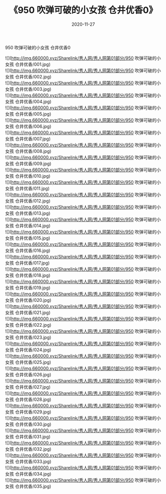 ﻿---
layout: post
title:  《950 吹弹可破的小女孩 仓井优香0》
date:   2020-11-27
img: http://img.660000.xyz/Sharelink/秀人网/秀人网第01部分/950 吹弹可破的小女孩 仓井优香0/000.jpg
categories: [美女, 清纯, 唯美]
---

950 吹弹可破的小女孩 仓井优香0

  ![](http://img.660000.xyz/Sharelink/秀人网/秀人网第01部分/950 吹弹可破的小女孩 仓井优香/001.jpg) <br> ![](http://img.660000.xyz/Sharelink/秀人网/秀人网第01部分/950 吹弹可破的小女孩 仓井优香/002.jpg) <br> ![](http://img.660000.xyz/Sharelink/秀人网/秀人网第01部分/950 吹弹可破的小女孩 仓井优香/003.jpg) <br> ![](http://img.660000.xyz/Sharelink/秀人网/秀人网第01部分/950 吹弹可破的小女孩 仓井优香/004.jpg) <br> ![](http://img.660000.xyz/Sharelink/秀人网/秀人网第01部分/950 吹弹可破的小女孩 仓井优香/005.jpg) <br> ![](http://img.660000.xyz/Sharelink/秀人网/秀人网第01部分/950 吹弹可破的小女孩 仓井优香/006.jpg) <br> ![](http://img.660000.xyz/Sharelink/秀人网/秀人网第01部分/950 吹弹可破的小女孩 仓井优香/007.jpg) <br> ![](http://img.660000.xyz/Sharelink/秀人网/秀人网第01部分/950 吹弹可破的小女孩 仓井优香/008.jpg) <br> ![](http://img.660000.xyz/Sharelink/秀人网/秀人网第01部分/950 吹弹可破的小女孩 仓井优香/009.jpg) <br> ![](http://img.660000.xyz/Sharelink/秀人网/秀人网第01部分/950 吹弹可破的小女孩 仓井优香/010.jpg) <br> ![](http://img.660000.xyz/Sharelink/秀人网/秀人网第01部分/950 吹弹可破的小女孩 仓井优香/011.jpg) <br> ![](http://img.660000.xyz/Sharelink/秀人网/秀人网第01部分/950 吹弹可破的小女孩 仓井优香/012.jpg) <br> ![](http://img.660000.xyz/Sharelink/秀人网/秀人网第01部分/950 吹弹可破的小女孩 仓井优香/013.jpg) <br> ![](http://img.660000.xyz/Sharelink/秀人网/秀人网第01部分/950 吹弹可破的小女孩 仓井优香/014.jpg) <br> ![](http://img.660000.xyz/Sharelink/秀人网/秀人网第01部分/950 吹弹可破的小女孩 仓井优香/015.jpg) <br> ![](http://img.660000.xyz/Sharelink/秀人网/秀人网第01部分/950 吹弹可破的小女孩 仓井优香/016.jpg) <br> ![](http://img.660000.xyz/Sharelink/秀人网/秀人网第01部分/950 吹弹可破的小女孩 仓井优香/017.jpg) <br> ![](http://img.660000.xyz/Sharelink/秀人网/秀人网第01部分/950 吹弹可破的小女孩 仓井优香/018.jpg) <br> ![](http://img.660000.xyz/Sharelink/秀人网/秀人网第01部分/950 吹弹可破的小女孩 仓井优香/019.jpg) <br> ![](http://img.660000.xyz/Sharelink/秀人网/秀人网第01部分/950 吹弹可破的小女孩 仓井优香/020.jpg) <br> ![](http://img.660000.xyz/Sharelink/秀人网/秀人网第01部分/950 吹弹可破的小女孩 仓井优香/021.jpg) <br> ![](http://img.660000.xyz/Sharelink/秀人网/秀人网第01部分/950 吹弹可破的小女孩 仓井优香/022.jpg) <br> ![](http://img.660000.xyz/Sharelink/秀人网/秀人网第01部分/950 吹弹可破的小女孩 仓井优香/023.jpg) <br> ![](http://img.660000.xyz/Sharelink/秀人网/秀人网第01部分/950 吹弹可破的小女孩 仓井优香/024.jpg) <br> ![](http://img.660000.xyz/Sharelink/秀人网/秀人网第01部分/950 吹弹可破的小女孩 仓井优香/025.jpg) <br> ![](http://img.660000.xyz/Sharelink/秀人网/秀人网第01部分/950 吹弹可破的小女孩 仓井优香/026.jpg) <br> ![](http://img.660000.xyz/Sharelink/秀人网/秀人网第01部分/950 吹弹可破的小女孩 仓井优香/027.jpg) <br> ![](http://img.660000.xyz/Sharelink/秀人网/秀人网第01部分/950 吹弹可破的小女孩 仓井优香/028.jpg) <br> ![](http://img.660000.xyz/Sharelink/秀人网/秀人网第01部分/950 吹弹可破的小女孩 仓井优香/029.jpg) <br> ![](http://img.660000.xyz/Sharelink/秀人网/秀人网第01部分/950 吹弹可破的小女孩 仓井优香/030.jpg) <br> ![](http://img.660000.xyz/Sharelink/秀人网/秀人网第01部分/950 吹弹可破的小女孩 仓井优香/031.jpg) <br> ![](http://img.660000.xyz/Sharelink/秀人网/秀人网第01部分/950 吹弹可破的小女孩 仓井优香/032.jpg) <br> ![](http://img.660000.xyz/Sharelink/秀人网/秀人网第01部分/950 吹弹可破的小女孩 仓井优香/033.jpg) <br> ![](http://img.660000.xyz/Sharelink/秀人网/秀人网第01部分/950 吹弹可破的小女孩 仓井优香/034.jpg) <br> ![](http://img.660000.xyz/Sharelink/秀人网/秀人网第01部分/950 吹弹可破的小女孩 仓井优香/035.jpg) <br>